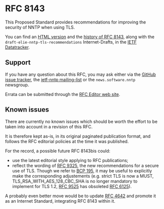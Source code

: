 # RFC 8143

This Proposed Standard provides recommendations for improving the security of
NNTP when using TLS.

You can find an [HTML
version](https://datatracker.ietf.org/doc/html/rfc8143/) and the [history
of RFC 8143](https://datatracker.ietf.org/doc/rfc8143/history/), along
with the `draft-elie-nntp-tls-recommendations` Internet-Drafts, in the [IETF
Datatracker](https://datatracker.ietf.org/doc/rfc8143/).

## Support

If you have any question about this RFC, you may ask either via the
[GitHub issue tracker](https://github.com/Julien-Elie/ietf-work/issues), the
[ietf-nntp mailing-list](https://lists.eyrie.org/mailman/listinfo/ietf-nntp)
or the `news.software.nntp` newsgroup.

Errata can be submitted through the [RFC Editor web
site](https://www.rfc-editor.org/errata.php).

## Known issues

There are currently no known issues which should be worth the effort to be
taken into account in a revision of this RFC.

It is therefore kept as-is, in its original paginated publication format, and
follows the RFC editorial policies at the time it was published.

For the record, a possible future RFC 8143bis could:
- use the latest editorial style applying to RFC publications;
- reflect the wording of [RFC
9325](https://datatracker.ietf.org/doc/html/rfc9325/), the
new recommendations for a secure use of TLS.  Though we refer to
[BCP 195](https://www.rfc-editor.org/info/bcp195), it may be useful to
explicitly make the corresponding adjustements (e.g. strict TLS is now a MUST,
TLS\_RSA\_WITH\_AES\_128\_CBC\_SHA is no longer mandatory to implement for TLS
1.2, [RFC 9525](https://datatracker.ietf.org/doc/html/rfc9525/) has obsoleted
[RFC 6125](https://datatracker.ietf.org/doc/html/rfc6125/)).

A probably even better move would be to update [RFC
4642](https://datatracker.ietf.org/doc/html/rfc4642/) and promote it as an
Internet Standard, integrating RFC 8143 within it.
